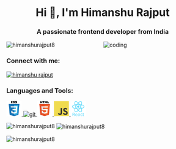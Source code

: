 <h1 align="center">Hi 👋, I'm Himanshu Rajput</h1>
<h3 align="center">A passionate frontend developer from India</h3>
<img align="right" alt="coding" width="250" src="https://i.pinimg.com/originals/06/60/ef/0660efe82fa3da42ed56eef013171835.gif">

<p align="left"> <img src="https://komarev.com/ghpvc/?username=himanshurajput8&label=Profile%20views&color=0e75b6&style=flat" alt="himanshurajput8" /> </p>

<h3 align="left">Connect with me:</h3>
<p align="left">
<a href="https://linkedin.com/in/himanshu rajput" target="blank"><img align="center" src="https://raw.githubusercontent.com/rahuldkjain/github-profile-readme-generator/master/src/images/icons/Social/linked-in-alt.svg" alt="himanshu rajput" height="30" width="40" /></a>
</p>

<h3 align="left">Languages and Tools:</h3>
<p align="left"> <a href="https://www.w3schools.com/css/" target="_blank" rel="noreferrer"> <img src="https://raw.githubusercontent.com/devicons/devicon/master/icons/css3/css3-original-wordmark.svg" alt="css3" width="40" height="40"/> </a> <a href="https://git-scm.com/" target="_blank" rel="noreferrer"> <img src="https://www.vectorlogo.zone/logos/git-scm/git-scm-icon.svg" alt="git" width="40" height="40"/> </a> <a href="https://www.w3.org/html/" target="_blank" rel="noreferrer"> <img src="https://raw.githubusercontent.com/devicons/devicon/master/icons/html5/html5-original-wordmark.svg" alt="html5" width="40" height="40"/> </a> <a href="https://developer.mozilla.org/en-US/docs/Web/JavaScript" target="_blank" rel="noreferrer"> <img src="https://raw.githubusercontent.com/devicons/devicon/master/icons/javascript/javascript-original.svg" alt="javascript" width="40" height="40"/> </a> <a href="https://reactjs.org/" target="_blank" rel="noreferrer"> <img src="https://raw.githubusercontent.com/devicons/devicon/master/icons/react/react-original-wordmark.svg" alt="react" width="40" height="40"/> </a> </p>

<p><img align="left" src="https://github-readme-stats.vercel.app/api/top-langs?username=himanshurajput8&show_icons=true&locale=en&layout=compact" alt="himanshurajput8" /></p>

<p>&nbsp;<img align="center" src="https://github-readme-stats.vercel.app/api?username=himanshurajput8&show_icons=true&locale=en" alt="himanshurajput8" /></p>

<p><img align="center" src="https://github-readme-streak-stats.herokuapp.com/?user=himanshurajput8&" alt="himanshurajput8" /></p>
